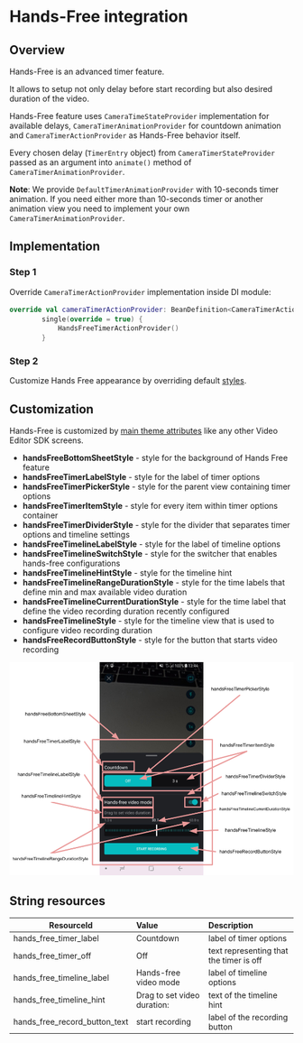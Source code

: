 # Hands-Free integration

## Overview

Hands-Free is an advanced timer feature.

It allows to setup not only delay before start recording but also desired duration of the video.

Hands-Free feature uses `CameraTimeStateProvider` implementation for available delays, `CameraTimerAnimationProvider` for countdown animation and `CameraTimerActionProvider` as Hands-Free behavior itself. 

Every chosen delay (`TimerEntry` object) from `CameraTimerStateProvider` passed as an argument into `animate()` method of `CameraTimerAnimationProvider`. 

**Note**: We provide `DefaultTimerAnimationProvider` with 10-seconds timer animation. If you need either more than 10-seconds timer or another animation view you need to implement your own `CameraTimerAnimationProvider`.

## Implementation

### Step 1
Override `CameraTimerActionProvider` implementation inside DI module:
```kotlin
override val cameraTimerActionProvider: BeanDefinition<CameraTimerActionProvider> =
        single(override = true) {
            HandsFreeTimerActionProvider()
        }
```

### Step 2
Customize Hands Free appearance by overriding default [styles](https://github.com/Banuba/ve-sdk-android-integration-sample/blob/1e37324dea76304e8e9205d463844ac5c8c199f7/app/src/main/res/values/themes.xml#L1119).

## Customization

Hands-Free is customized by [main theme attributes](https://github.com/Banuba/ve-sdk-android-integration-sample/blob/1e37324dea76304e8e9205d463844ac5c8c199f7/app/src/main/res/values/themes.xml#L347) like any other Video Editor SDK screens.

 - **handsFreeBottomSheetStyle** - style for the background of Hands Free feature
 - **handsFreeTimerLabelStyle** - style for the label of timer options
 - **handsFreeTimerPickerStyle** - style for the parent view containing timer options
 - **handsFreeTimerItemStyle** - style for every item within timer options container
 - **handsFreeTimerDividerStyle** - style for the divider that separates timer options and timeline settings
 - **handsFreeTimelineLabelStyle** - style for the label of timeline options
 - **handsFreeTimelineSwitchStyle** - style for the switcher that enables hands-free configurations
 - **handsFreeTimelineHintStyle** - style for the timeline hint
 - **handsFreeTimelineRangeDurationStyle** - style for the time labels that define min and max available video duration
 - **handsFreeTimelineCurrentDurationStyle** - style for the time label that define the video recording duration recently configured
 - **handsFreeTimelineStyle** - style for the timeline view that is used to configure video recording duration
 - **handsFreeRecordButtonStyle** - style for the button that starts video recording

 ![img](screenshots/handsfree_1.png)

## String resources

| ResourceId        |      Value      |   Description |
| ------------- | :----------- | :------------- |
| hands_free_timer_label | Countdown | label of timer options
| hands_free_timer_off | Off | text representing that the timer is off 
| hands_free_timeline_label | Hands-free video mode | label of timeline options
| hands_free_timeline_hint | Drag to set video duration: | text of the timeline hint
| hands_free_record_button_text | start recording | label of the recording button